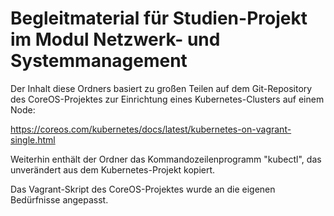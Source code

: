 # Begleitmaterial für Studien-Projekt im Modul Netzwerk- und Systemmanagement

Der Inhalt diese Ordners basiert zu großen Teilen auf dem Git-Repository des CoreOS-Projektes zur Einrichtung eines Kubernetes-Clusters auf einem Node:

https://coreos.com/kubernetes/docs/latest/kubernetes-on-vagrant-single.html

Weiterhin enthält der Ordner das Kommandozeilenprogramm "kubectl", das unverändert aus dem Kubernetes-Projekt kopiert.

Das Vagrant-Skript des CoreOS-Projektes wurde an die eigenen Bedürfnisse angepasst.
